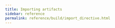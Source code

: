```yaml
---
title: Importing artifacts
sidebar: reference
permalink: reference/build/import_directive.html
---
```

